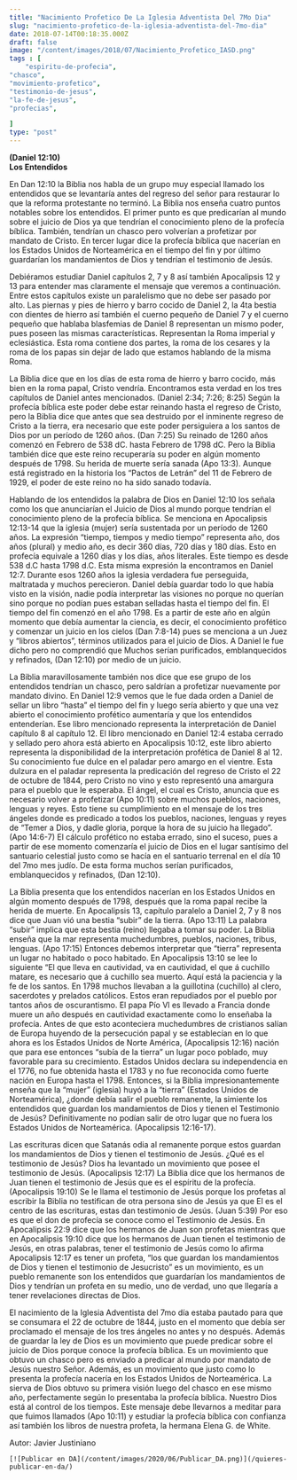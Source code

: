 ```yaml
---
title: "Nacimiento Profetico De La Iglesia Adventista Del 7Mo Dia"
slug: "nacimiento-profetico-de-la-iglesia-adventista-del-7mo-dia"
date: 2018-07-14T00:18:35.000Z
draft: false
image: "/content/images/2018/07/Nacimiento_Profetico_IASD.png"
tags : [
    "espiritu-de-profecia",
"chasco",
"movimiento-profetico",
"testimonio-de-jesus",
"la-fe-de-jesus",
"profecias",

]
type: "post"
---
```


   **(Daniel 12:10)  
 Los Entendidos**

 En Dan 12:10 la Biblia nos habla de un grupo muy especial llamado los entendidos que se levantaría antes del regreso del señor para restaurar lo que la reforma protestante no terminó. La Biblia nos enseña cuatro puntos notables sobre los entendidos. El primer punto es que predicarían al mundo sobre el juicio de Dios ya que tendrían el conocimiento pleno de la profecía bíblica. También, tendrían un chasco pero volverían a profetizar por mandato de Cristo. En tercer lugar dice la profecía bíblica que nacerían en los Estados Unidos de Norteamérica en el tiempo del fin y por último guardarían los mandamientos de Dios y tendrían el testimonio de Jesús.

 Debiéramos estudiar Daniel capítulos 2, 7 y 8 así también Apocalipsis 12 y 13 para entender mas claramente el mensaje que veremos a continuación. Entre estos capítulos existe un paralelismo que no debe ser pasado por alto. Las piernas y pies de hierro y barro cocido de Daniel 2, la 4ta bestia con dientes de hierro así también el cuerno pequeño de Daniel 7 y el cuerno pequeño que hablaba blasfemias de Daniel 8 representan un mismo poder, pues poseen las mismas características. Representan la Roma imperial y eclesiástica. Esta roma contiene dos partes, la roma de los cesares y la roma de los papas sin dejar de lado que estamos hablando de la misma Roma.

 La Biblia dice que en los días de esta roma de hierro y barro cocido, más bien en la roma papal, Cristo vendría. Encontramos esta verdad en los tres capítulos de Daniel antes mencionados. (Daniel 2:34; 7:26; 8:25) Según la profecía bíblica este poder debe estar reinando hasta el regreso de Cristo, pero la Biblia dice que antes que sea destruido por el inminente regreso de Cristo a la tierra, era necesario que este poder persiguiera a los santos de Dios por un período de 1260 años. (Dan 7:25) Su reinado de 1260 años comenzó en Febrero de 538 dC. hasta Febrero de 1798 dC. Pero la Biblia también dice que este reino recuperaría su poder en algún momento después de 1798. Su herida de muerte sería sanada (Apo 13:3). Aunque está registrado en la historia los “Pactos de Letrán” del 11 de Febrero de 1929, el poder de este reino no ha sido sanado todavía.

 Hablando de los entendidos la palabra de Dios en Daniel 12:10 los señala como los que anunciarían el Juicio de Dios al mundo porque tendrían el conocimiento pleno de la profecía bíblica. Se menciona en Apocalipsis 12:13-14 que la iglesia (mujer) sería sustentada por un período de 1260 años. La expresión “tiempo, tiempos y medio tiempo” representa año, dos años (plural) y medio año, es decir 360 días, 720 días y 180 días. Esto en profecía equivale a 1260 días y los días, años literales. Este tiempo es desde 538 d.C hasta 1798 d.C. Esta misma expresión la encontramos en Daniel 12:7. Durante esos 1260 años la iglesia verdadera fue perseguida, maltratada y muchos perecieron. Daniel debía guardar todo lo que había visto en la visión, nadie podía interpretar las visiones no porque no querían sino porque no podían pues estaban selladas hasta el tiempo del fin. El tiempo del fin comenzó en el año 1798. Es a partir de este año en algún momento que debía aumentar la ciencia, es decir, el conocimiento profético y comenzar un juicio en los cielos (Dan 7:8-14) pues se menciona a un Juez y “libros abiertos”, términos utilizados para el juicio de Dios. A Daniel le fue dicho pero no comprendió que Muchos serían purificados, emblanquecidos y refinados, (Dan 12:10) por medio de un juicio.

 La Biblia maravillosamente también nos dice que ese grupo de los entendidos tendrían un chasco, pero saldrían a profetizar nuevamente por mandato divino. En Daniel 12:9 vemos que le fue dada orden a Daniel de sellar un libro “hasta” el tiempo del fin y luego sería abierto y que una vez abierto el conocimiento profético aumentaría y que los entendidos entenderían. Ese libro mencionado representa la interpretación de Daniel capítulo 8 al capítulo 12. El libro mencionado en Daniel 12:4 estaba cerrado y sellado pero ahora está abierto en Apocalipsis 10:12, este libro abierto representa la disponibilidad de la interpretación profética de Daniel 8 al 12. Su conocimiento fue dulce en el paladar pero amargo en el vientre. Esta dulzura en el paladar representa la predicación del regreso de Cristo el 22 de octubre de 1844, pero Cristo no vino y esto representó una amargura para el pueblo que le esperaba. El ángel, el cual es Cristo, anuncia que es necesario volver a profetizar (Apo 10:11) sobre muchos pueblos, naciones, lenguas y reyes. Esto tiene su cumplimiento en el mensaje de los tres ángeles donde es predicado a todos los pueblos, naciones, lenguas y reyes de “Temer a Dios, y dadle gloria, porque la hora de su juicio ha llegado”. (Apo 14:6-7) El cálculo profético no estaba errado, sino el suceso, pues a partir de ese momento comenzaría el juicio de Dios en el lugar santísimo del santuario celestial justo como se hacía en el santuario terrenal en el día 10 del 7mo mes judío. De esta forma muchos serían purificados, emblanquecidos y refinados, (Dan 12:10).

 La Biblia presenta que los entendidos nacerían en los Estados Unidos en algún momento después de 1798, después que la roma papal recibe la herida de muerte. En Apocalipsis 13, capítulo paralelo a Daniel 2, 7 y 8 nos dice que Juan vió una bestia “subir” de la tierra. (Apo 13:11) La palabra “subir” implica que esta bestia (reino) llegaba a tomar su poder. La Biblia enseña que la mar representa muchedumbres, pueblos, naciones, tribus, lenguas. (Apo 17:15) Entonces debemos interpretar que “tierra” representa un lugar no habitado o poco habitado. En Apocalipsis 13:10 se lee lo siguiente “El que lleva en cautividad, va en cautividad, el que á cuchillo matare, es necesario que á cuchillo sea muerto. Aquí está la paciencia y la fe de los santos. En 1798 muchos llevaban a la guillotina (cuchillo) al clero, sacerdotes y prelados católicos. Estos eran repudiados por el pueblo por tantos años de oscurantismo. El papa Pío Vl es llevado a Francia donde muere un año después en cautividad exactamente como lo enseñaba la profecía. Antes de que esto aconteciera muchedumbres de cristianos salían de Europa huyendo de la persecución papal y se establecían en lo que ahora es los Estados Unidos de Norte América, (Apocalipsis 12:16) nación que para ese entonces “subía de la tierra” un lugar poco poblado, muy favorable para su crecimiento. Estados Unidos declara su independencia en el 1776, no fue obtenida hasta el 1783 y no fue reconocida como fuerte nación en Europa hasta el 1798. Entonces, si la Biblia impresionantemente enseña que la “mujer” (iglesia) huyó a la “tierra” (Estados Unidos de Norteamérica), ¿donde debía salir el pueblo remanente, la simiente los entendidos que guardan los mandamientos de Dios y tienen el Testimonio de Jesús? Definitivamente no podían salir de otro lugar que no fuera los Estados Unidos de Norteamérica. (Apocalipsis 12:16-17).

 Las escrituras dicen que Satanás odia al remanente porque estos guardan los mandamientos de Dios y tienen el testimonio de Jesús. ¿Qué es el testimonio de Jesús? Dios ha levantado un movimiento que posee el testimonio de Jesús. (Apocalipsis 12:17) La Biblia dice que los hermanos de Juan tienen el testimonio de Jesús que es el espíritu de la profecía. (Apocalipsis 19:10) Se le llama el testimonio de Jesús porque los profetas al escribir la Biblia no testifican de otra persona sino de Jesús ya que El es el centro de las escrituras, estas dan testimonio de Jesús. (Juan 5:39) Por eso es que el don de profecía se conoce como el Testimonio de Jesús. En Apocalipsis 22:9 dice que los hermanos de Juan son profetas mientras que en Apocalipsis 19:10 dice que los hermanos de Juan tienen el testimonio de Jesús, en otras palabras, tener el testimonio de Jesús como lo afirma Apocalipsis 12:17 es tener un profeta, “los que guardan los mandamientos de Dios y tienen el testimonio de Jesucristo” es un movimiento, es un pueblo remanente son los entendidos que guardarían los mandamientos de Dios y tendrían un profeta en su medio, uno de verdad, uno que llegaría a tener revelaciones directas de Dios.

 El nacimiento de la Iglesia Adventista del 7mo día estaba pautado para que se consumara el 22 de octubre de 1844, justo en el momento que debía ser proclamado el mensaje de los tres ángeles no antes y no después. Además de guardar la ley de Dios es un movimiento que puede predicar sobre el juicio de Dios porque conoce la profecía bíblica. Es un movimiento que obtuvo un chasco pero es enviado a predicar al mundo por mandato de Jesús nuestro Señor. Además, es un movimiento que justo como lo presenta la profecía nacería en los Estados Unidos de Norteamérica. La sierva de Dios obtuvo su primera visión luego del chasco en ese mismo año, perfectamente según lo presentaba la profecía bíblica. Nuestro Dios está al control de los tiempos. Este mensaje debe llevarnos a meditar para que fuimos llamados (Apo 10:11) y estudiar la profecía bíblica con confianza así también los libros de nuestra profeta, la hermana Elena G. de White.

 Autor: Javier Justiniano

    [![Publicar en DA](/content/images/2020/06/Publicar_DA.png)](/quieres-publicar-en-da/) 